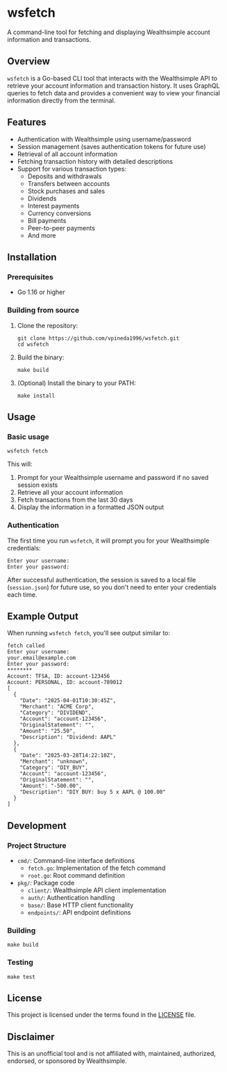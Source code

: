 # wsfetch

A command-line tool for fetching and displaying Wealthsimple account information and transactions.

## Overview

`wsfetch` is a Go-based CLI tool that interacts with the Wealthsimple API to retrieve your account information and transaction history. It uses GraphQL queries to fetch data and provides a convenient way to view your financial information directly from the terminal.

## Features

- Authentication with Wealthsimple using username/password
- Session management (saves authentication tokens for future use)
- Retrieval of all account information
- Fetching transaction history with detailed descriptions
- Support for various transaction types:
  - Deposits and withdrawals
  - Transfers between accounts
  - Stock purchases and sales
  - Dividends
  - Interest payments
  - Currency conversions
  - Bill payments
  - Peer-to-peer payments
  - And more

## Installation

### Prerequisites

- Go 1.16 or higher

### Building from source

1. Clone the repository:
   ```
   git clone https://github.com/vpineda1996/wsfetch.git
   cd wsfetch
   ```

2. Build the binary:
   ```
   make build
   ```

3. (Optional) Install the binary to your PATH:
   ```
   make install
   ```

## Usage

### Basic usage

```
wsfetch fetch
```

This will:
1. Prompt for your Wealthsimple username and password if no saved session exists
2. Retrieve all your account information
3. Fetch transactions from the last 30 days
4. Display the information in a formatted JSON output

### Authentication

The first time you run `wsfetch`, it will prompt you for your Wealthsimple credentials:

```
Enter your username:
Enter your password:
```

After successful authentication, the session is saved to a local file (`session.json`) for future use, so you don't need to enter your credentials each time.

## Example Output

When running `wsfetch fetch`, you'll see output similar to:

```
fetch called
Enter your username:
your.email@example.com
Enter your password:
********
Account: TFSA, ID: account-123456
Account: PERSONAL, ID: account-789012
[
  {
    "Date": "2025-04-01T10:30:45Z",
    "Merchant": "ACME Corp",
    "Category": "DIVIDEND",
    "Account": "account-123456",
    "OriginalStatement": "",
    "Amount": "25.50",
    "Description": "Dividend: AAPL"
  },
  {
    "Date": "2025-03-28T14:22:10Z",
    "Merchant": "unknown",
    "Category": "DIY_BUY",
    "Account": "account-123456",
    "OriginalStatement": "",
    "Amount": "-500.00",
    "Description": "DIY BUY: buy 5 x AAPL @ 100.00"
  }
]
```

## Development

### Project Structure

- `cmd/`: Command-line interface definitions
  - `fetch.go`: Implementation of the fetch command
  - `root.go`: Root command definition
- `pkg/`: Package code
  - `client/`: Wealthsimple API client implementation
  - `auth/`: Authentication handling
  - `base/`: Base HTTP client functionality
  - `endpoints/`: API endpoint definitions

### Building

```
make build
```

### Testing

```
make test
```

## License

This project is licensed under the terms found in the [LICENSE](LICENSE) file.

## Disclaimer

This is an unofficial tool and is not affiliated with, maintained, authorized, endorsed, or sponsored by Wealthsimple.